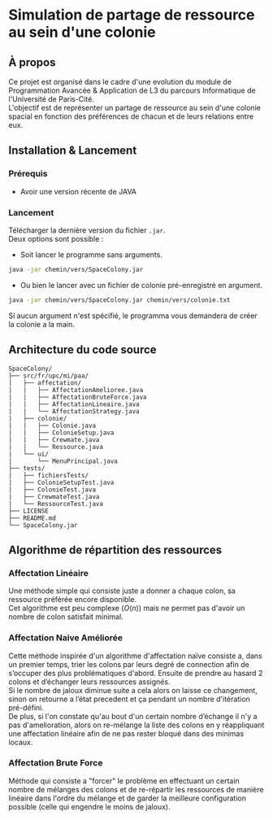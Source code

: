 # Simulation de partage de ressource au sein d'une colonie

##  À propos
Ce projet est organisé dans le cadre d'une evolution du module de Programmation Avancée & Application de L3 du parcours Informatique de l'Université de Paris-Cité.\
L'objectif est de représenter un partage de ressource au sein d'une colonie spacial en fonction des préférences
de chacun et de leurs relations entre eux.

## Installation & Lancement

### Prérequis
* Avoir une version récente de JAVA

### Lancement
Télécharger la dernière version du fichier `.jar`.\
Deux options sont possible :
* Soit lancer le programme sans arguments.
```sh
java -jar chemin/vers/SpaceColony.jar
```
* Ou bien le lancer avec un fichier de colonie pré-enregistré en argument.
```sh
java -jar chemin/vers/SpaceColony.jar chemin/vers/colonie.txt
```
Si aucun argument n'est spécifié, le programma vous demandera de créer la colonie a la main.

## Architecture du code source

```text
SpaceColony/
├── src/fr/upc/mi/paa/ 
|   ├── affectation/
|   |   ├── AffectationAmelioree.java
|   |   ├── AffectationBruteForce.java
|   |   ├── AffectationLineaire.java
|   |   └── AffectationStrategy.java
|   ├── colonie/
|   |   ├── Colonie.java
|   |   ├── ColonieSetup.java
|   |   ├── Crewmate.java
|   |   └── Ressource.java
|   └── ui/
|       └── MenuPrincipal.java
├── tests/
|   ├── fichiersTests/
|   ├── ColonieSetupTest.java
|   ├── ColonieTest.java
|   ├── CrewmateTest.java
|   └── RessourceTest.java
├── LICENSE
├── README.md
└── SpaceColony.jar
```

## Algorithme de répartition des ressources

### Affectation Linéaire
Une méthode simple qui consiste juste a donner a chaque colon, sa ressource
préférée encore disponible.\
Cet algorithme est peu complexe ($O(n)$) mais ne permet pas d'avoir un nombre de colon satisfait
minimal.

### Affectation Naive Améliorée
Cette méthode inspirée d'un algorithme d'affectation naïve consiste a, dans un premier temps, trier les colons par leurs degré de connection afin de s’occuper des plus problématiques d'abord.
Ensuite de prendre au hasard 2 colons et d’échanger leurs ressources assignés.\
Si le nombre de jaloux diminue suite a cela alors on laisse ce changement, sinon on retourne a l’état precedent et ça pendant un nombre d'itération pré-défini.\
De plus, si l'on constate qu'au bout d'un certain nombre d’échange il n'y a pas d'amelioration, alors on re-mélange la liste des colons en y réappliquant 
une affectation linéaire afin de ne pas rester bloqué dans des minimas locaux. 

### Affectation Brute Force
Méthode qui consiste a "forcer" le problème en effectuant un certain nombre de mélanges des colons et de re-répartir les ressources 
de manière linéaire dans l'ordre du mélange et de garder la meilleure configuration possible (celle qui engendre le moins de jaloux).

